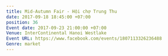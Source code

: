 ```yaml
---
title: Mid-Autumn Fair - Hội chợ Trung Thu
date: 2017-09-18 18:45:00 +07:00
position: 36
Event date: 2017-09-23 21:00:00 +07:00
Venue: InterContinental Hanoi Westlake
Event URL: https://www.facebook.com/events/1807113326236488
Genre: market
---
```



